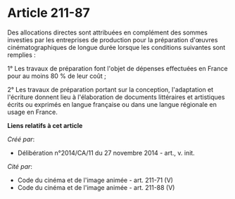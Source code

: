 # Article 211-87

Des allocations directes sont attribuées en complément des sommes investies par les entreprises de production pour la
préparation d'œuvres cinématographiques de longue durée lorsque les conditions suivantes sont remplies : 

1° Les travaux de préparation font l'objet de dépenses effectuées en France pour au moins 80 % de leur coût ; 

2° Les travaux de préparation portant sur la conception, l'adaptation et l'écriture donnent lieu à l'élaboration de documents
littéraires et artistiques écrits ou exprimés en langue française ou dans une langue régionale en usage en France.

**Liens relatifs à cet article**

_Créé par_:

  - Délibération n°2014/CA/11 du 27 novembre 2014 - art., v. init.

_Cité par_:

  - Code du cinéma et de l'image animée - art. 211-71 (V)
  - Code du cinéma et de l'image animée - art. 211-88 (V)
